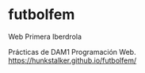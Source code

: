 # futbolfem
Web Primera Iberdrola

Prácticas de DAM1 Programación Web. https://hunkstalker.github.io/futbolfem/
